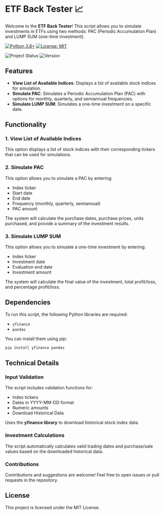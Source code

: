 # ETF Back Tester 📈

Welcome to the **ETF Back Tester**! This script allows you to simulate investments in ETFs using two methods: PAC (Periodic Accumulation Plan) and LUMP SUM (one-time investment).

[![Python 3.8+](https://img.shields.io/badge/python-3.8%2B-blue.svg)](https://www.python.org/downloads/)
[![License: MIT](https://img.shields.io/badge/License-MIT-yellow.svg)](https://opensource.org/licenses/MIT)

<img src="https://img.shields.io/badge/Status-Active-brightgreen" alt="Project Status"> 
<img src="https://img.shields.io/badge/Version-1.0.0-blue" alt="Version"> 

## Features

- **View List of Available Indices**: Displays a list of available stock indices for simulation.
- **Simulate PAC**: Simulates a Periodic Accumulation Plan (PAC) with options for monthly, quarterly, and semiannual frequencies.
- **Simulate LUMP SUM**: Simulates a one-time investment on a specific date.

## Functionality

### 1. View List of Available Indices

This option displays a list of stock indices with their corresponding tickers that can be used for simulations.

### 2. Simulate PAC

This option allows you to simulate a PAC by entering:
- Index ticker
- Start date
- End date
- Frequency (monthly, quarterly, semiannual)
- PAC amount

The system will calculate the purchase dates, purchase prices, units purchased, and provide a summary of the investment results.

### 3. Simulate LUMP SUM

This option allows you to simulate a one-time investment by entering:
- Index ticker
- Investment date
- Evaluation end date
- Investment amount

The system will calculate the final value of the investment, total profit/loss, and percentage profit/loss.

## Dependencies

To run this script, the following Python libraries are required:
- `yfinance`
- `pandas`

You can install them using pip:
```bash
pip install yfinance pandas
```

## Technical Details
### Input Validation
The script includes validation functions for:

- Index tickers
- Dates in YYYY-MM-DD format
- Numeric amounts
- Download Historical Data

Uses the **yfinance library** to download historical stock index data.

### Investment Calculations
The script automatically calculates valid trading dates and purchase/sale values based on the downloaded historical data.

### Contributions
Contributions and suggestions are welcome! Feel free to open issues or pull requests in the repository.

## License
This project is licensed under the MIT License.